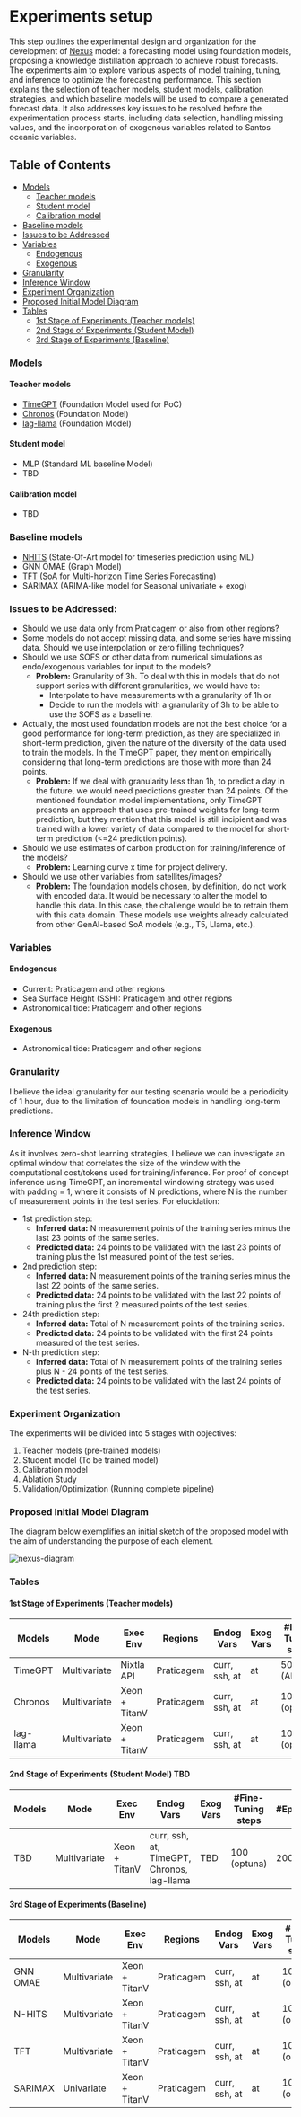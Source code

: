# Experiments setup

This step outlines the experimental design and organization for the development of [Nexus](https://github.com/fialhocoelho/Nexus/) model: a forecasting model using foundation models,
proposing a knowledge distillation approach to achieve robust forecasts. The experiments aim to explore various aspects of model training, tuning, and inference to optimize the forecasting performance.
This section explains the selection of teacher models, student models, calibration strategies, and which baseline models will be used to compare a generated forecast data.
It also addresses key issues to be resolved before the experimentation process starts, including data selection, handling missing values, and the incorporation of exogenous variables related to Santos oceanic variables.

## Table of Contents

- [Models](#models)
  - [Teacher models](#teacher-models)
  - [Student model](#student-model)
  - [Calibration model](#calibration-model)
- [Baseline models](#baseline-models)
- [Issues to be Addressed](#issues-to-be-addressed)
- [Variables](#variables)
  - [Endogenous](#endogenous)
  - [Exogenous](#exogenous)
- [Granularity](#granularity)
- [Inference Window](#inference-window)
- [Experiment Organization](#experiment-organization)
- [Proposed Initial Model Diagram](#proposed-initial-model-diagram)
- [Tables](#tables)
  - [1st Stage of Experiments (Teacher models)](#1st-stage-of-experiments-teacher-models)
  - [2nd Stage of Experiments (Student Model)](#2nd-stage-of-experiments-student-model)
  - [3rd Stage of Experiments (Baseline)](#3rd-stage-of-experiments-baseline)

### Models
#### Teacher models 
* [TimeGPT](https://arxiv.org/abs/2310.03589) (Foundation Model used for PoC)
* [Chronos](https://arxiv.org/html/2403.07815v1) (Foundation Model)
* [lag-llama](https://arxiv.org/abs/2310.08278) (Foundation Model)
#### Student model
* MLP (Standard ML baseline Model)
* TBD
#### Calibration model
* TBD
### Baseline models
* [NHITS](https://arxiv.org/abs/2201.12886) (State-Of-Art model for timeseries prediction using ML)
* GNN OMAE (Graph Model)
* [TFT](https://arxiv.org/abs/1912.09363) (SoA for Multi-horizon Time Series Forecasting)
* SARIMAX (ARIMA-like model for Seasonal univariate + exog)

### Issues to be Addressed:
* Should we use data only from Praticagem or also from other regions? 
* Some models do not accept missing data, and some series have missing data. Should we use interpolation or zero filling techniques?
* Should we use SOFS or other data from numerical simulations as endo/exogenous variables for input to the models?
    * **Problem:** Granularity of 3h. To deal with this in models that do not support series with different granularities, we would have to:
        * Interpolate to have measurements with a granularity of 1h or
        * Decide to run the models with a granularity of 3h to be able to use the SOFS as a baseline.
* Actually, the most used foundation models are not the best choice for a good performance for long-term prediction, as they are specialized in short-term prediction, given the nature of the diversity of the data used to train the models. In the TimeGPT paper, they mention empirically considering that long-term predictions are those with more than 24 points.
    * **Problem:** If we deal with granularity less than 1h, to predict a day in the future, we would need predictions greater than 24 points. Of the mentioned foundation model implementations, only TimeGPT presents an approach that uses pre-trained weights for long-term prediction, but they mention that this model is still incipient and was trained with a lower variety of data compared to the model for short-term prediction (<=24 prediction points).
* Should we use estimates of carbon production for training/inference of the models?
    * **Problem:** Learning curve x time for project delivery.
* Should we use other variables from satellites/images?
    * **Problem:** The foundation models chosen, by definition, do not work with encoded data. It would be necessary to alter the model to handle this data. In this case, the challenge would be to retrain them with this data domain. These models use weights already calculated from other GenAI-based SoA models (e.g., T5, Llama, etc.).

### Variables
#### Endogenous
* Current: Praticagem and other regions
* Sea Surface Height (SSH): Praticagem and other regions
* Astronomical tide: Praticagem and other regions
#### Exogenous
* Astronomical tide: Praticagem and other regions

### Granularity
I believe the ideal granularity for our testing scenario would be a periodicity of 1 hour, due to the limitation of foundation models in handling long-term predictions.

### Inference Window
As it involves zero-shot learning strategies, I believe we can investigate an optimal window that correlates the size of the window with the computational cost/tokens used for training/inference. For proof of concept inference using TimeGPT, an incremental windowing strategy was used with padding = 1, where it consists of N predictions, where N is the number of measurement points in the test series. For elucidation:
* 1st prediction step:
    * **Inferred data:** N measurement points of the training series minus the last 23 points of the same series.
    * **Predicted data:** 24 points to be validated with the last 23 points of training plus the 1st measured point of the test series.  
* 2nd prediction step: 
    * **Inferred data:** N measurement points of the training series minus the last 22 points of the same series.
    * **Predicted data:** 24 points to be validated with the last 22 points of training plus the first 2 measured points of the test series.  
* 24th prediction step: 
    * **Inferred data:** Total of N measurement points of the training series.
    * **Predicted data:** 24 points to be validated with the first 24 points measured of the test series.
* N-th prediction step: 
    * **Inferred data:** Total of N measurement points of the training series plus N - 24 points of the test series.
    * **Predicted data:** 24 points to be validated with the last 24 points of the test series.

### Experiment Organization
The experiments will be divided into 5 stages with objectives:
1. Teacher models (pre-trained models)
1. Student model (To be trained model)
1. Calibration model
1. Ablation Study
1. Validation/Optimization (Running complete pipeline)

### Proposed Initial Model Diagram
The diagram below exemplifies an initial sketch of the proposed model with the aim of understanding the purpose of each element. 

![nexus-diagram](images/nexus_diagram.png)

### Tables
#### 1st Stage of Experiments (Teacher models)

| Models    | Mode               | Exec Env      | Regions    | Endog Vars    | Exog Vars | #Fine-Tuning steps | #Epochs |
|-----------|--------------------|---------------|------------|---------------|-----------|--------------------|---------|
| TimeGPT   | Multivariate       | Nixtla API    | Praticagem | curr, ssh, at | at        | 500 (API)          | N/A     |
| Chronos   | Multivariate       | Xeon + TitanV | Praticagem | curr, ssh, at | at        | 100 (optuna)       | 200     |
| lag-llama | Multivariate       | Xeon + TitanV | Praticagem | curr, ssh, at | at        | 100 (optuna)       | 200     |


#### 2nd Stage of Experiments (Student Model) TBD

| Models    | Mode         | Exec Env      | Endog Vars                                 | Exog Vars | #Fine-Tuning steps | #Epochs |
|-----------|--------------|---------------|--------------------------------------------|-----------|--------------------|---------|
| TBD       | Multivariate | Xeon + TitanV | curr, ssh, at, TimeGPT, Chronos, lag-llama | TBD       | 100 (optuna)       | 200     |


#### 3rd Stage of Experiments (Baseline)

| Models    | Mode               | Exec Env      | Regions    | Endog Vars    | Exog Vars | #Fine-Tuning steps | #Epochs |
|-----------|--------------------|---------------|------------|---------------|-----------|--------------------|---------|
| GNN OMAE  | Multivariate       | Xeon + TitanV | Praticagem | curr, ssh, at | at        | 100 (optuna)       | 200     |
| N-HITS    | Multivariate       | Xeon + TitanV | Praticagem | curr, ssh, at | at        | 100 (optuna)       | 200     |
| TFT       | Multivariate       | Xeon + TitanV | Praticagem | curr, ssh, at | at        | 100 (optuna)       | 200     |
| SARIMAX   | Univariate         | Xeon + TitanV | Praticagem | curr, ssh, at | at        | 100 (optuna)       | N/A     |
